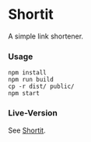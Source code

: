 # Shortit
A simple link shortener.

### Usage
```
npm install
npm run build
cp -r dist/ public/
npm start
```

### Live-Version
See [Shortit](https://crlnm.com/).
